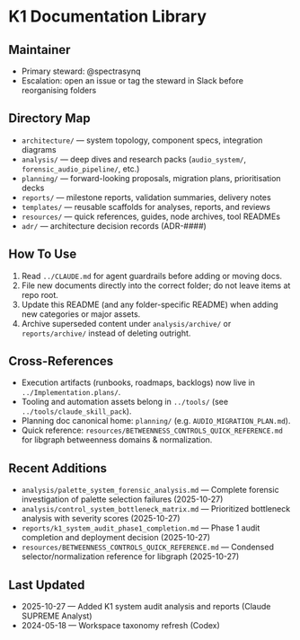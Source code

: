 # K1 Documentation Library

## Maintainer
- Primary steward: @spectrasynq
- Escalation: open an issue or tag the steward in Slack before reorganising folders

## Directory Map
- `architecture/` — system topology, component specs, integration diagrams
- `analysis/` — deep dives and research packs (`audio_system/`, `forensic_audio_pipeline/`, etc.)
- `planning/` — forward-looking proposals, migration plans, prioritisation decks
- `reports/` — milestone reports, validation summaries, delivery notes
- `templates/` — reusable scaffolds for analyses, reports, and reviews
- `resources/` — quick references, guides, node archives, tool READMEs
- `adr/` — architecture decision records (ADR-####)

## How To Use
1. Read `../CLAUDE.md` for agent guardrails before adding or moving docs.
2. File new documents directly into the correct folder; do not leave items at repo root.
3. Update this README (and any folder-specific README) when adding new categories or major assets.
4. Archive superseded content under `analysis/archive/` or `reports/archive/` instead of deleting outright.

## Cross-References
- Execution artifacts (runbooks, roadmaps, backlogs) now live in `../Implementation.plans/`.
- Tooling and automation assets belong in `../tools/` (see `../tools/claude_skill_pack`).
- Planning doc canonical home: `planning/` (e.g. `AUDIO_MIGRATION_PLAN.md`).
 - Quick reference: `resources/BETWEENNESS_CONTROLS_QUICK_REFERENCE.md` for libgraph betweenness domains & normalization.

## Recent Additions
- `analysis/palette_system_forensic_analysis.md` — Complete forensic investigation of palette selection failures (2025-10-27)
- `analysis/control_system_bottleneck_matrix.md` — Prioritized bottleneck analysis with severity scores (2025-10-27)  
- `reports/k1_system_audit_phase1_completion.md` — Phase 1 audit completion and deployment decision (2025-10-27)
 - `resources/BETWEENNESS_CONTROLS_QUICK_REFERENCE.md` — Condensed selector/normalization reference for libgraph (2025-10-27)

## Last Updated
- 2025-10-27 — Added K1 system audit analysis and reports (Claude SUPREME Analyst)
- 2024-05-18 — Workspace taxonomy refresh (Codex)
